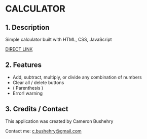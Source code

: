 # CALCULATOR

## 1. Description
Simple calculator built with HTML, CSS, JavaScript

[DIRECT LINK]()

## 2. Features
 * Add, subtract, multiply, or divide any combination of numbers
 * Clear all /  delete buttons
 * ( Parenthesis )
 * Error! warning

## 3. Credits / Contact
This application was created by Cameron Bushehry

Contact me: c.bushehry@gmail.com